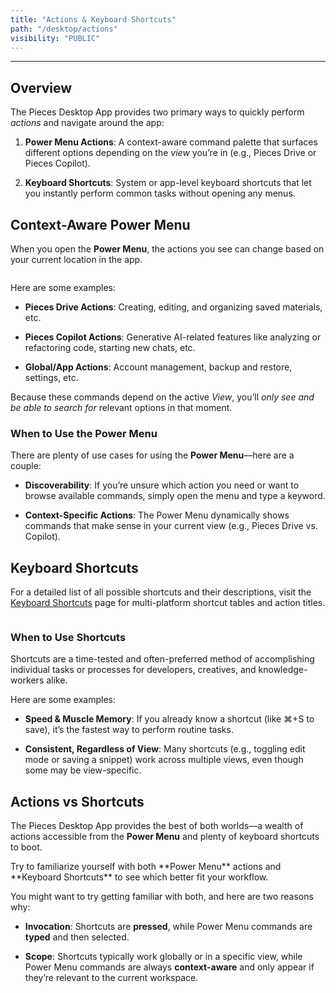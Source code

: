 ```yaml
---
title: "Actions & Keyboard Shortcuts"
path: "/desktop/actions"
visibility: "PUBLIC"
---
```

***

## Overview

The Pieces Desktop App provides two primary ways to quickly perform *actions* and navigate around the app:

1. **Power Menu Actions**: A context-aware command palette that surfaces different options depending on the *view* you’re in (e.g., Pieces Drive or Pieces Copilot).

2. **Keyboard Shortcuts**: System or app-level keyboard shortcuts that let you instantly perform common tasks without opening any menus.

## Context-Aware Power Menu

When you open the **Power Menu**, the actions you see can change based on your current location in the app.

<Image src="https://storage.googleapis.com/hashnode_product_documentation_assets/desktop_app_assets/actions_and_keyboard_shortcuts/actions_and_keyboard_shortcuts_MAIN/power_menu_actions_screenshot.png" alt="" align="center" fullwidth="true" />

Here are some examples:

* **Pieces Drive Actions**: Creating, editing, and organizing saved materials, etc.

* **Pieces Copilot Actions**: Generative AI-related features like analyzing or refactoring code, starting new chats, etc.

* **Global/App Actions**: Account management, backup and restore, settings, etc.

Because these commands depend on the active *View*, you’ll *only see and be able to search for* relevant options in that moment.

### When to Use the Power Menu

There are plenty of use cases for using the **Power Menu**—here are a couple:

* **Discoverability**: If you’re unsure which action you need or want to browse available commands, simply open the menu and type a keyword.

* **Context-Specific Actions**: The Power Menu dynamically shows commands that make sense in your current view (e.g., Pieces Drive vs. Copilot).

## Keyboard Shortcuts

For a detailed list of all possible shortcuts and their descriptions, visit the [Keyboard Shortcuts](https://docs.pieces.app/products/desktop/actions/keyboard-shortcuts) page for multi-platform shortcut tables and action titles.

<Image src="https://storage.googleapis.com/hashnode_product_documentation_assets/desktop_app_assets/actions_and_keyboard_shortcuts/actions_and_keyboard_shortcuts_MAIN/power_menu_actions_screenshot.png" alt="" align="center" fullwidth="true" />

### When to Use Shortcuts

Shortcuts are a time-tested and often-preferred method of accomplishing individual tasks or processes for developers, creatives, and knowledge-workers alike.

Here are some examples:

* **Speed & Muscle Memory**: If you already know a shortcut (like ⌘+S to save), it’s the fastest way to perform routine tasks.

* **Consistent, Regardless of View**: Many shortcuts (e.g., toggling edit mode or saving a snippet) work across multiple views, even though some may be view-specific.

## Actions vs Shortcuts

The Pieces Desktop App provides the best of both worlds—a wealth of actions accessible from the **Power Menu** and plenty of keyboard shortcuts to boot.

<Callout type="tip">
  Try to familiarize yourself with both **Power Menu** actions and **Keyboard Shortcuts** to see which better fit your workflow.
</Callout>

You might want to try getting familiar with both, and here are two reasons why:

* **Invocation**: Shortcuts are **pressed**, while Power Menu commands are **typed** and then selected.

- **Scope**: Shortcuts typically work globally or in a specific view, while Power Menu commands are always **context-aware** and only appear if they’re relevant to the current workspace.
